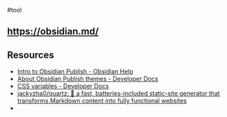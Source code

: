 #tool 

https://obsidian.md/
---
## Resources
- [Intro to Obsidian Publish - Obsidian Help](https://help.obsidian.md/Obsidian+Publish/Introduction+to+Obsidian+Publish)
- [About Obsidian Publish themes - Developer Docs](https://docs.obsidian.md/Themes/Obsidian+Publish+themes/About+Obsidian+Publish+themes)
- [CSS variables - Developer Docs](https://docs.obsidian.md/Reference/CSS+variables/CSS+variables)
- [jackyzha0/quartz: 🌱 a fast, batteries-included static-site generator that transforms Markdown content into fully functional websites](https://github.com/jackyzha0/quartz)
- 
